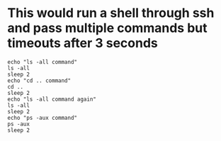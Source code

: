 # This would run a shell through ssh and pass multiple commands but timeouts after 3 seconds
```shell ssh -i ~/.ssh/virtualbox dominik@dominik-VirtualBox.local -p1337 TIMEOUT 3
echo "ls -all command" 
ls -all
sleep 2
echo "cd .. command"
cd ..
sleep 2
echo "ls -all command again"
ls -all
sleep 2 
echo "ps -aux command"
ps -aux
sleep 2
```